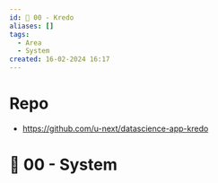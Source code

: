 ```yaml
---
id: 🕎 00 - Kredo
aliases: []
tags:
  - Area
  - System
created: 16-02-2024 16:17
---
```


# Repo
* https://github.com/u-next/datascience-app-kredo

# 🕎 00 - System
